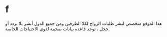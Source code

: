 # f
هذا الموقع متخصص لنشر طلبات الزواج لكلا الطرفين ومن جميع الدول أنشر بلا تردد أو خجل ، توجد قاعدة بيانات ضخمة لذوي الاحتياجات الخاصة.
